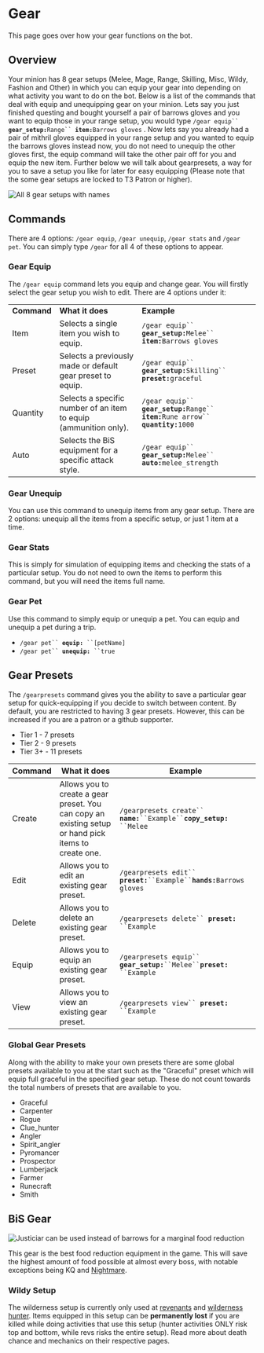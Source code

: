 # Gear

This page goes over how your gear functions on the bot.

## Overview

Your minion has 8 gear setups (Melee, Mage, Range, Skilling, Misc, Wildy, Fashion and Other) in which you can equip your gear into depending on what activity you want to do on the bot. Below is a list of the commands that deal with equip and unequipping gear on your minion. Lets say you just finished questing and bought yourself a pair of barrows gloves and you want to equip those in your range setup, you would type `/gear equip`` `**`gear_setup:`**`Range`` `**`item:`**`Barrows gloves` . Now lets say you already had a pair of mithril gloves equipped in your range setup and you wanted to equip the barrows gloves instead now, you do not need to unequip the other gloves first, the equip command will take the other pair off for you and equip the new item. Further below we will talk about gearpresets, a way for you to save a setup you like for later for easy equipping (Please note that the some gear setups are locked to T3 Patron or higher).

![All 8 gear setups with names](../.gitbook/assets/gearall\_setup.png)

## Commands

There are 4 options: `/gear equip`, `/gear unequip`,  `/gear stats` and `/gear pet`. You can simply type `/gear` for all 4 of these options to appear.

### Gear Equip

The `/gear equip` command lets you equip and change gear. You will firstly select the gear setup you wish to edit. There are 4 options under it:

|             |                                                                  |                                                                                            |
| ----------- | ---------------------------------------------------------------- | ------------------------------------------------------------------------------------------ |
| **Command** | **What it does**                                                 | **Example**                                                                                |
| Item        | Selects a single item you wish to equip.                         | `/gear equip`` `**`gear_setup:`**`Melee`` `**`item:`**`Barrows gloves`                     |
| Preset      | Selects a previously made or default gear preset to equip.       | `/gear equip`` `**`gear_setup:`**`Skilling`` `**`preset:`**`graceful`                      |
| Quantity    | Selects a specific number of an item to equip (ammunition only). | `/gear equip`` `**`gear_setup:`**`Range`` `**`item:`**`Rune arrow`` `**`quantity:`**`1000` |
| Auto        | Selects the BiS equipment for a specific attack style.           | `/gear equip`` `**`gear_setup:`**`Melee`` `**`auto:`**`melee_strength`                     |

### Gear Unequip

You can use this command to unequip items from any gear setup. There are 2 options: unequip all the items from a specific setup, or just 1 item at a time.

### Gear Stats

This is simply for simulation of equipping items and checking the stats of a particular setup. You do not need to own the items to perform this command, but you will need the items full name.

### Gear Pet

Use this command to simply equip or unequip a pet. You can equip and unequip a pet during a trip.

* `/gear pet`` `**`equip:`**` ``[petName]`
* `/gear pet`` `**`unequip:`**` ``true`

## Gear Presets

The `/gearpresets` command gives you the ability to save a particular gear setup for quick-equipping if you decide to switch between content. By default, you are restricted to having 3 gear presets. However, this can be increased if you are a patron or a github supporter.

* Tier 1 - 7 presets
* Tier 2 - 9 presets
* Tier 3+ - 11 presets

| **Command** | **What it does**                                                                                     | **Example**                                                                    |
| ----------- | ---------------------------------------------------------------------------------------------------- | ------------------------------------------------------------------------------ |
| Create      | Allows you to create a gear preset. You can copy an existing setup or hand pick items to create one. | `/gearpresets create`` `**`name:`**` ``Example`` `**`copy_setup:`**` ``Melee`  |
| Edit        | Allows you to edit an existing gear preset.                                                          | `/gearpresets edit`` `**`preset:`**` ``Example`` `**`hands:`**`Barrows gloves` |
| Delete      | Allows you to delete an existing gear preset.                                                        | `/gearpresets delete`` `**`preset:`**` ``Example`                              |
| Equip       | Allows you to equip an existing gear preset.                                                         | `/gearpresets equip`` `**`gear_setup:`**` ``Melee`` `**`preset:`**` ``Example` |
| View        | Allows you to view an existing gear preset.                                                          | `/gearpresets view`` `**`preset:`**` ``Example`                                |

### Global Gear Presets

Along with the ability to make your own presets there are some global presets available to you at the start such as the "Graceful" preset which will equip full graceful in the specified gear setup. These do not count towards the total numbers of presets that are available to you.

* Graceful
* Carpenter
* Rogue
* Clue\_hunter
* Angler
* Spirit\_angler
* Pyromancer
* Prospector
* Lumberjack
* Farmer
* Runecraft
* Smith

## BiS Gear

![Justiciar can be used instead of barrows for a marginal food reduction](../.gitbook/assets/slayerbis.png)

This gear is the best food reduction equipment in the game. This will save the highest amount of food possible at almost every boss, with notable exceptions being KQ and [Nightmare](https://wiki.oldschool.gg/bosses/nightmare-of-ashihama).

### Wildy Setup

The wilderness setup is currently only used at [revenants](../bosses/revenants.md#things-to-know-before-starting) and [wilderness hunter](../skills/hunter/#wilderness-hunting). Items equipped in this setup can be **permanently lost** if you are killed while doing activities that use this setup (hunter activities ONLY risk top and bottom, while revs risks the entire setup). Read more about death chance and mechanics on their respective pages.

